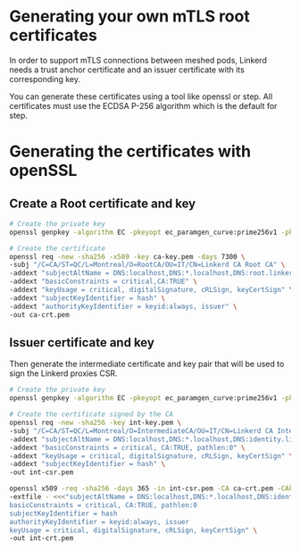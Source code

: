 # Generating your own mTLS root certificates
In order to support mTLS connections between meshed pods, Linkerd needs a trust anchor certificate and an issuer certificate with its corresponding key.

You can generate these certificates using a tool like openssl or step. All certificates must use the ECDSA P-256 algorithm which is the default for step.

# Generating the certificates with openSSL
## Create a Root certificate and key
```sh
# Create the private key
openssl genpkey -algorithm EC -pkeyopt ec_paramgen_curve:prime256v1 -pkeyopt ec_param_enc:named_curve -out ca-key.pem

# Create the certificate
openssl req -new -sha256 -x509 -key ca-key.pem -days 7300 \
-subj "/C=CA/ST=QC/L=Montreal/O=RootCA/OU=IT/CN=Linkerd CA Root CA" \
-addext "subjectAltName = DNS:localhost,DNS:*.localhost,DNS:root.linkerd.cluster.local,IP:127.0.0.1" \
-addext "basicConstraints = critical,CA:TRUE" \
-addext "keyUsage = critical, digitalSignature, cRLSign, keyCertSign" \
-addext "subjectKeyIdentifier = hash" \
-addext "authorityKeyIdentifier = keyid:always, issuer" \
-out ca-crt.pem
```

## Issuer certificate and key
Then generate the intermediate certificate and key pair that will be used to sign the Linkerd proxies CSR.
```sh
# Create the private key
openssl genpkey -algorithm EC -pkeyopt ec_paramgen_curve:prime256v1 -pkeyopt ec_param_enc:named_curve -out int-key.pem

# Create the certificate signed by the CA
openssl req -new -sha256 -key int-key.pem \
-subj "/C=CA/ST=QC/L=Montreal/O=IntermediateCA/OU=IT/CN=Linkerd CA Intermediate CA" \
-addext "subjectAltName = DNS:localhost,DNS:*.localhost,DNS:identity.linkerd.cluster.local,IP:127.0.0.1" \
-addext "basicConstraints = critical, CA:TRUE, pathlen:0" \
-addext "keyUsage = critical, digitalSignature, cRLSign, keyCertSign" \
-addext "subjectKeyIdentifier = hash" \
-out int-csr.pem

openssl x509 -req -sha256 -days 365 -in int-csr.pem -CA ca-crt.pem -CAkey ca-key.pem -CAcreateserial \
-extfile - <<<"subjectAltName = DNS:localhost,DNS:*.localhost,DNS:identity.linkerd.cluster.local,IP:127.0.0.1
basicConstraints = critical, CA:TRUE, pathlen:0
subjectKeyIdentifier = hash
authorityKeyIdentifier = keyid:always, issuer
keyUsage = critical, digitalSignature, cRLSign, keyCertSign" \
-out int-crt.pem
```
